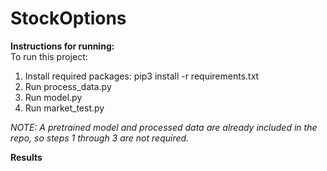 # StockOptions
**Instructions for running:**  
To run this project:
1. Install required packages: pip3 install -r requirements.txt
2. Run process_data.py
3. Run model.py
4. Run market_test.py

*NOTE: A pretrained model and processed data are already included in the repo, so steps 1 through 3 are not required.*

**Results**
